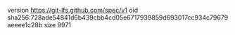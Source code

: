 version https://git-lfs.github.com/spec/v1
oid sha256:728ade54841d6b439cbb4cd05e6717939859d693017cc934c79679aeeee1c28b
size 9971
